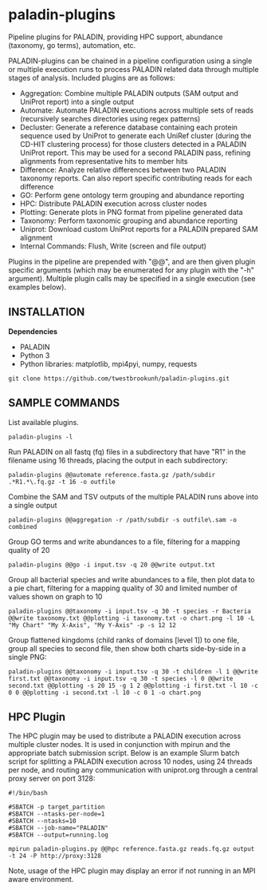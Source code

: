 # paladin-plugins
Pipeline plugins for PALADIN, providing HPC support, abundance (taxonomy, go terms), automation, etc.

PALADIN-plugins can be chained in a pipeline configuration using a single or multiple execution runs to process PALADIN related data through multiple stages of analysis.  Included plugins are as follows:

- Aggregation: Combine multiple PALADIN outputs (SAM output and UniProt report) into a single output
- Automate: Automate PALADIN executions across multiple sets of reads (recursively searches directories using regex patterns)
- Decluster: Generate a reference database containing each protein sequence used by UniProt to generate each UniRef cluster (during the CD-HIT clustering process) for those clusters detected in a PALADIN UniProt report.  This may be used for a second PALADIN pass, refining alignments from representative hits to member hits
- Difference: Analyze relative differences between two PALADIN taxonomy reports.  Can also report specific contributing reads for each difference
- GO: Perform gene ontology term grouping and abundance reporting
- HPC: Distribute PALADIN execution across cluster nodes
- Plotting: Generate plots in PNG format from pipeline generated data
- Taxonomy: Perform taxonomic grouping and abundance reporting
- Uniprot: Download custom UniProt reports for a PALADIN prepared SAM alignment
- Internal Commands: Flush, Write (screen and file output)

Plugins in the pipeline are prepended with "@@", and are then given plugin specific arguments (which may be enumerated for any plugin with the "-h" argument).  Multiple plugin calls may be specified in a single execution (see examples below).

INSTALLATION
--
**Dependencies**

- PALADIN
- Python 3
- Python libraries: matplotlib, mpi4pyi, numpy, requests

```
git clone https://github.com/twestbrookunh/paladin-plugins.git
```

SAMPLE COMMANDS
--

List available plugins.
```
paladin-plugins -l
```

Run PALADIN on all fastq (fq) files in a subdirectory that have "R1" in the filename using 16 threads, placing the output in each subdirectory:
```
paladin-plugins @@automate reference.fasta.gz /path/subdir .*R1.*\.fq.gz -t 16 -o outfile
```
Combine the SAM and TSV outputs of the multiple PALADIN runs above into a single output
```
paladin-plugins @@aggregation -r /path/subdir -s outfile\.sam -o combined
```

Group GO terms and write abundances to a file, filtering for a mapping quality of 20
```
paladin-plugins @@go -i input.tsv -q 20 @@write output.txt
```

Group all bacterial species and write abundances to a file, then plot data to a pie chart, filtering for a mapping quality of 30 and limited number of values shown on graph to 10

```
paladin-plugins @@taxonomy -i input.tsv -q 30 -t species -r Bacteria @@write taxonomy.txt @@plotting -i taxonomy.txt -o chart.png -l 10 -L "My Chart" "My X-Axis", "My Y-Axis" -p -s 12 12
```

Group flattened kingdoms (child ranks of domains [level 1]) to one file, group all species to second file, then show both charts side-by-side in a single PNG:
```
paladin-plugins @@taxonomy -i input.tsv -q 30 -t children -l 1 @@write first.txt @@taxonomy -i input.tsv -q 30 -t species -l 0 @@write second.txt @@plotting -s 20 15 -g 1 2 @@plotting -i first.txt -l 10 -c 0 0 @@plotting -i second.txt -l 10 -c 0 1 -o chart.png
```

HPC Plugin
--
The HPC plugin may be used to distribute a PALADIN execution across multiple cluster nodes.  It is used in conjunction with mpirun and the appropriate batch submission script. Below is an example Slurm batch script for splitting a PALADIN execution across 10 nodes, using 24 threads per node, and routing any communication with uniprot.org through a central proxy server on port 3128:

```
#!/bin/bash

#SBATCH -p target_partition
#SBATCH --ntasks-per-node=1
#SBATCH --ntasks=10
#SBATCH --job-name="PALADIN"
#SBATCH --output=running.log

mpirun paladin-plugins.py @@hpc reference.fasta.gz reads.fq.gz output -t 24 -P http://proxy:3128
```

Note, usage of the HPC plugin may display an error if not running in an MPI aware environment.  
